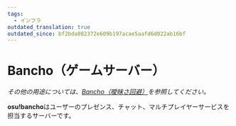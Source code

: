 ```yaml
---
tags:
  - インフラ
outdated_translation: true
outdated_since: bf2bda082372e609b197acae5aafd6d022ab16bf
---
```


# Bancho（ゲームサーバー）

*その他の用途については、[Bancho（曖昧さ回避）](/wiki/Disambiguation/Bancho)を参照してください。*

**osu!bancho**はユーザーのプレゼンス、チャット、マルチプレイヤーサービスを担当するサーバーです。

<!-- trigger updates -->
